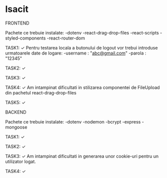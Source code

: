 # lsacit

FRONTEND

Pachete ce trebuie instalate:
-dotenv
-react-drag-drop-files
-react-scripts
-styled-components
-react-router-dom

TASK1: ✓
  Pentru testarea locala a butonului de logout vor trebui introduse urmatoarele date de logare:
  -username : "abc@gmail.com"
  -parola : "12345"

TASK2: ✓

TASK3: ✓

TASK4: ✓
  Am intampinat dificultati in stilizarea componentei de FileUpload din pachetul react-drag-drop-files

TASK5: ✓

BACKEND

Pachete ce trebuie instalate:
-dotenv
-nodemon
-bcrypt
-express
-mongoose

TASK1: ✓

TASK2: ✓

TASK3: ✓
  Am intampinat dificultati in generarea unor cookie-uri pentru un utilizator logat.
  
TASK4: ✓


